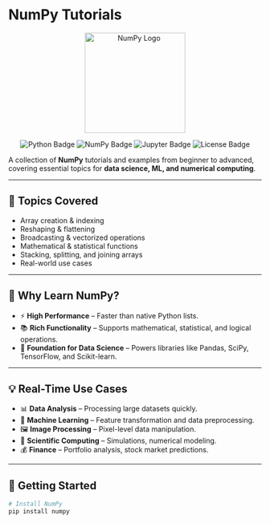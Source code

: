 # NumPy Tutorials

<p align="center">
  <img src="https://numpy.org/images/logo.svg" alt="NumPy Logo" width="200"/>
</p>

<p align="center">
  <img src="https://img.shields.io/badge/Python-3.x-blue?logo=python" alt="Python Badge"/>
  <img src="https://img.shields.io/badge/NumPy-Library-orange?logo=numpy" alt="NumPy Badge"/>
  <img src="https://img.shields.io/badge/Jupyter-Notebook-orange?logo=jupyter" alt="Jupyter Badge"/>
  <img src="https://img.shields.io/github/license/your-username/numpy-repo" alt="License Badge"/>
</p>

A collection of **NumPy** tutorials and examples from beginner to advanced, covering essential topics for **data science, ML, and numerical computing**.

---

## 📌 Topics Covered
- Array creation & indexing
- Reshaping & flattening
- Broadcasting & vectorized operations
- Mathematical & statistical functions
- Stacking, splitting, and joining arrays
- Real-world use cases

---

## 🔹 Why Learn NumPy?
- ⚡ **High Performance** – Faster than native Python lists.  
- 📚 **Rich Functionality** – Supports mathematical, statistical, and logical operations.  
- 🧠 **Foundation for Data Science** – Powers libraries like Pandas, SciPy, TensorFlow, and Scikit-learn.  

---

## 💡 Real-Time Use Cases
- 📊 **Data Analysis** – Processing large datasets quickly.  
- 🤖 **Machine Learning** – Feature transformation and data preprocessing.  
- 🖼 **Image Processing** – Pixel-level data manipulation.  
- 🔬 **Scientific Computing** – Simulations, numerical modeling.  
- 💰 **Finance** – Portfolio analysis, stock market predictions.  

---

## 🚀 Getting Started
```bash
# Install NumPy
pip install numpy
